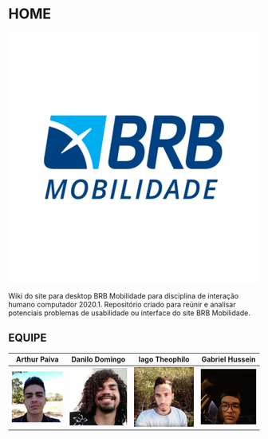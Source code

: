# HOME


![alt text](images/brblogo.png)


Wiki do site para desktop BRB Mobilidade para disciplina de interação humano computador 2020.1. Repositório criado para reúnir e analisar potenciais problemas de usabilidade ou interface do site BRB Mobilidade.

## EQUIPE

Arthur Paiva | Danilo Domingo | Iago Theophilo | Gabriel Hussein
:-------------------------:|:-------------------------:|:-------------------------:|:-------------------------:
![](images/paiva.jpg)  |  ![](images/domingo.jpg) |  ![](images/theophilo.jpg)|  ![](images/hussein.jpg)